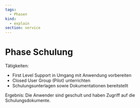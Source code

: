 ```yaml
---
tags:
  - Phasen
kind:
  - explain
section: service
---
```

# Phase Schulung

Tätigkeiten:

* First Level Support in Umgang mit Anwendung vorbereiten
* Closed User Group (Pilot) unterrichten
* Schulungsunterlagen sowie Dokumentationen bereitstellt

Ergebnis: Die Anwender sind geschult und haben Zugriff auf die Schulungsdokumente.
